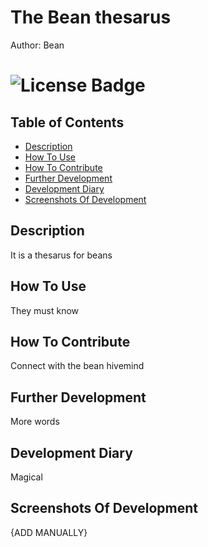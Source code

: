 # The Bean thesarus
 Author: Bean 

# ![License Badge](https://shields.io/badge/license-MIT-green)

## Table of Contents
- [Description](#description)
- [How To Use](#how-to-use)
- [How To Contribute](#how-to-contribute)
- [Further Development](#further-development)
- [Development Diary](#development-diary)
- [Screenshots Of Development](#screenshots-of-development)

## Description
It is a thesarus for beans
## How To Use
They must know 
## How To Contribute
Connect with the bean hivemind
## Further Development
More words
## Development Diary
Magical
## Screenshots Of Development
{ADD MANUALLY}